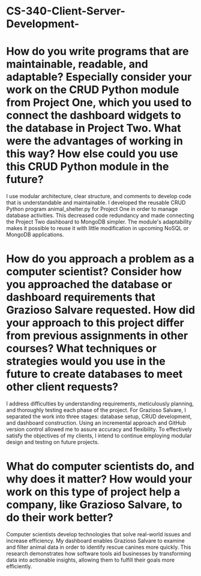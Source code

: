 # CS-340-Client-Server-Development-
# How do you write programs that are maintainable, readable, and adaptable? Especially consider your work on the CRUD Python module from Project One, which you used to connect the dashboard widgets to the database in Project Two. What were the advantages of working in this way? How else could you use this CRUD Python module in the future?
I use modular architecture, clear structure, and comments to develop code that is understandable and maintainable. I developed the reusable CRUD Python program animal_shelter.py for Project One in order to manage database activities. This decreased code redundancy and made connecting the Project Two dashboard to MongoDB simpler. The module's adaptability makes it possible to reuse it with little modification in upcoming NoSQL or MongoDB applications.

# How do you approach a problem as a computer scientist? Consider how you approached the database or dashboard requirements that Grazioso Salvare requested. How did your approach to this project differ from previous assignments in other courses? What techniques or strategies would you use in the future to create databases to meet other client requests?
I address difficulties by understanding requirements, meticulously planning, and thoroughly testing each phase of the project. For Grazioso Salvare, I separated the work into three stages: database setup, CRUD development, and dashboard construction. Using an incremental approach and GitHub version control allowed me to assure accuracy and flexibility. To effectively satisfy the objectives of my clients, I intend to continue employing modular design and testing on future projects.

# What do computer scientists do, and why does it matter? How would your work on this type of project help a company, like Grazioso Salvare, to do their work better?
Computer scientists develop technologies that solve real-world issues and increase efficiency. My dashboard enables Grazioso Salvare to examine and filter animal data in order to identify rescue canines more quickly. This research demonstrates how software tools aid businesses by transforming data into actionable insights, allowing them to fulfill their goals more efficiently.

